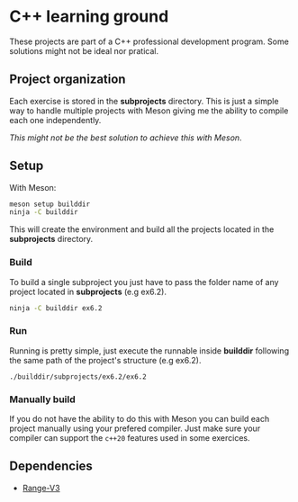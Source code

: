 # C++ learning ground
These projects are part of a C++ professional development program. Some
solutions might not be ideal nor pratical.

## Project organization
Each exercise is stored in the **subprojects** directory. This is just a simple
way to handle multiple projects with Meson giving me the ability to compile each
one independently.

*This might not be the best solution to achieve this with Meson*.

## Setup
With Meson:
```sh
meson setup builddir
ninja -C builddir
```

This will create the environment and build all the projects located in the
**subprojects** directory.

### Build
To build a single subproject you just have to pass the folder name of any
project located in **subprojects** (e.g ex6.2).
```sh
ninja -C builddir ex6.2
```

### Run
Running is pretty simple, just execute the runnable inside **builddir**
following the same path of the project's structure (e.g ex6.2).
```
./builddir/subprojects/ex6.2/ex6.2
```

### Manually build
If you do not have the ability to do this with Meson you can build each project
manually using your prefered compiler. Just make sure your compiler can support
the `c++20` features used in some exercices.

## Dependencies
* [Range-V3](https://ericniebler.github.io/range-v3/)
